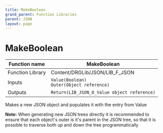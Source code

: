 ```yaml
---
title: MakeBoolean
grand_parent: Function Libraries
parent: JSON
layout: page
---
```


# MakeBoolean

| Function name | MakeBoolean |
| --- | --- |
| Function Library | Content/DRGLib/JSON/LIB_F_JSON |
| Inputs | `Value(Boolean)`<br/>`Outer(Object reference)` |
| Outputs | `Return(LIB_JSON_O_Value object reference)` |

Makes a new JSON object and populates it with the entry from Value

**Note:**
When generating new JSON trees directly it is recommended to ensure that each object's outer is it's parent in the JSON tree, so that it is possible to traverse both up and down the tree programmatically
